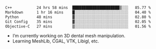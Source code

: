 <!--START_SECTION:waka-->

```txt
C++           24 hrs 58 mins  █████████████████████▒░░░   85.77 %
Markdown      1 hr 16 mins    █░░░░░░░░░░░░░░░░░░░░░░░░   04.40 %
Python        48 mins         ▓░░░░░░░░░░░░░░░░░░░░░░░░   02.80 %
Git Config    35 mins         ▓░░░░░░░░░░░░░░░░░░░░░░░░   02.05 %
Objective-C   27 mins         ▒░░░░░░░░░░░░░░░░░░░░░░░░   01.56 %
```

<!--END_SECTION:waka-->

<!--
**0x11111111/0x11111111** is a ✨ _special_ ✨ repository because its `README.md` (this file) appears on your GitHub profile.

Here are some ideas to get you started:

- 🔭 I’m currently working on ...
- 🌱 I’m currently learning ...
- 👯 I’m looking to collaborate on ...
- 🤔 I’m looking for help with ...
- 💬 Ask me about ...
- 📫 How to reach me: ...
- 😄 Pronouns: ...
- ⚡ Fun fact: ...
-->
- I’m currently working on 3D dental mesh manipulation.
- Learning MeshLib, CGAL, VTK, Libigl, etc.
